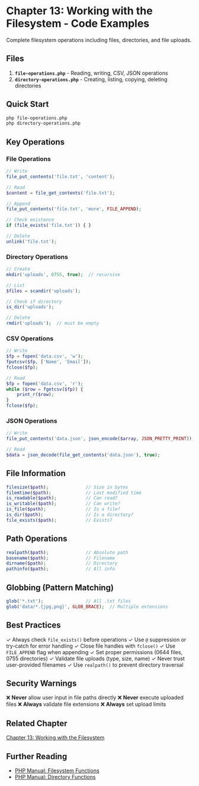 # Chapter 13: Working with the Filesystem - Code Examples

Complete filesystem operations including files, directories, and file uploads.

## Files

1. **`file-operations.php`** - Reading, writing, CSV, JSON operations
2. **`directory-operations.php`** - Creating, listing, copying, deleting directories

## Quick Start

```bash
php file-operations.php
php directory-operations.php
```

## Key Operations

### File Operations

```php
// Write
file_put_contents('file.txt', 'content');

// Read
$content = file_get_contents('file.txt');

// Append
file_put_contents('file.txt', 'more', FILE_APPEND);

// Check existence
if (file_exists('file.txt')) { }

// Delete
unlink('file.txt');
```

### Directory Operations

```php
// Create
mkdir('uploads', 0755, true);  // recursive

// List
$files = scandir('uploads');

// Check if directory
is_dir('uploads');

// Delete
rmdir('uploads');  // must be empty
```

### CSV Operations

```php
// Write
$fp = fopen('data.csv', 'w');
fputcsv($fp, ['Name', 'Email']);
fclose($fp);

// Read
$fp = fopen('data.csv', 'r');
while ($row = fgetcsv($fp)) {
    print_r($row);
}
fclose($fp);
```

### JSON Operations

```php
// Write
file_put_contents('data.json', json_encode($array, JSON_PRETTY_PRINT));

// Read
$data = json_decode(file_get_contents('data.json'), true);
```

## File Information

```php
filesize($path);              // Size in bytes
filemtime($path);             // Last modified time
is_readable($path);           // Can read?
is_writable($path);           // Can write?
is_file($path);               // Is a file?
is_dir($path);                // Is a directory?
file_exists($path);           // Exists?
```

## Path Operations

```php
realpath($path);              // Absolute path
basename($path);              // Filename
dirname($path);               // Directory
pathinfo($path);              // All info
```

## Globbing (Pattern Matching)

```php
glob('*.txt');                // All .txt files
glob('data/*.{jpg,png}', GLOB_BRACE);  // Multiple extensions
```

## Best Practices

✓ Always check `file_exists()` before operations
✓ Use `@` suppression or try-catch for error handling
✓ Close file handles with `fclose()`
✓ Use `FILE_APPEND` flag when appending
✓ Set proper permissions (0644 files, 0755 directories)
✓ Validate file uploads (type, size, name)
✓ Never trust user-provided filenames
✓ Use `realpath()` to prevent directory traversal

## Security Warnings

❌ **Never** allow user input in file paths directly
❌ **Never** execute uploaded files
❌ **Always** validate file extensions
❌ **Always** set upload limits

## Related Chapter

[Chapter 13: Working with the Filesystem](../../chapters/13-working-with-the-filesystem.md)

## Further Reading

- [PHP Manual: Filesystem Functions](https://www.php.net/manual/en/ref.filesystem.php)
- [PHP Manual: Directory Functions](https://www.php.net/manual/en/ref.dir.php)

